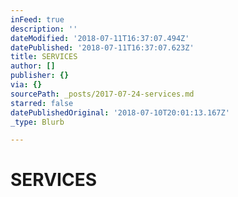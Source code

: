 ```yaml
---
inFeed: true
description: ''
dateModified: '2018-07-11T16:37:07.494Z'
datePublished: '2018-07-11T16:37:07.623Z'
title: SERVICES
author: []
publisher: {}
via: {}
sourcePath: _posts/2017-07-24-services.md
starred: false
datePublishedOriginal: '2018-07-10T20:01:13.167Z'
_type: Blurb

---
```

# SERVICES